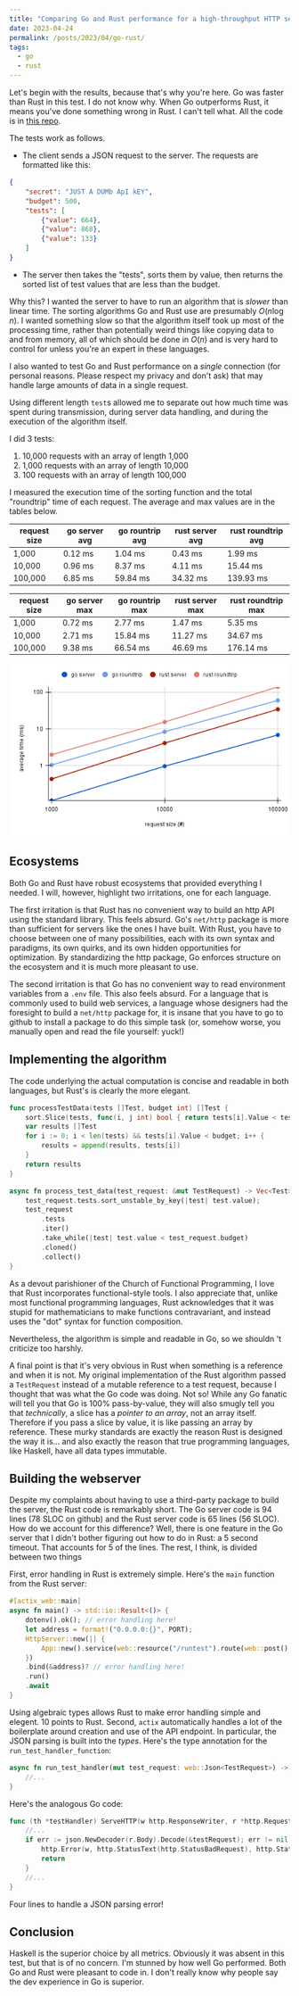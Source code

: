 ```yaml
---
title: "Comparing Go and Rust performance for a high-throughput HTTP server"
date: 2023-04-24
permalink: /posts/2023/04/go-rust/
tags:
  - go
  - rust
---
```


Let's begin with the results, because that's why you're here. Go was faster than Rust in this test. I do not know why. When Go outperforms Rust, it means you've done something wrong in Rust. I can't tell what. All the code is in [this repo](https://github.com/jmkopper/Go-Throughput-Tester).

The tests work as follows.

- The client sends a JSON request to the server. The requests are formatted like this:

```json
{
    "secret": "JUST A DUMb ApI kEY",
    "budget": 500,
    "tests": [
        {"value": 664},
        {"value": 868},
        {"value": 133}
    ]
}
```

- The server then takes the "tests", sorts them by value, then returns the sorted list of test values that are less than the budget.

Why this? I wanted the server to have to run an algorithm that is *slower* than linear time. The sorting algorithms Go and Rust use are presumably $O(n\log n)$. I wanted something slow so that the algorithm itself took up most of the processing time, rather than potentially weird things like copying data to and from memory, all of which should be done in $O(n)$ and is very hard to control for unless you're an expert in these languages.

I also wanted to test Go and Rust performance on a *single* connection (for personal reasons. Please respect my privacy and don't ask) that may handle large amounts of data in a single request.

Using different length `test`s allowed me to separate out how much time was spent during transmission, during server data handling, and during the execution of the algorithm itself.

I did 3 tests:

1. 10,000 requests with an array of length 1,000
2. 1,000 requests with an array of length 10,000
3. 100 requests with an array of length 100,000

I measured the execution time of the sorting function and the total "roundtrip" time of each request. The average and max values are in the tables below.

| request size | go server avg | go rountrip avg | rust server avg | rust roundtrip avg
|--------------|---------------|-----------------| ----------------|------------------
| 1,000 | 0.12 ms |	1.04 ms |	0.43 ms | 1.99 ms
| 10,000 | 0.96 ms | 8.37 ms |	4.11 ms | 15.44 ms
| 100,000 | 6.85 ms | 59.84 ms | 34.32 ms | 139.93 ms

| request size | go server max | go rountrip max | rust server max | rust roundtrip max
|--------------|---------------|-----------------| ----------------|------------------
| 1,000 | 0.72 ms |	2.77 ms | 1.47 ms | 5.35 ms
| 10,000 | 2.71 ms | 15.84 ms | 11.27 ms | 34.67 ms
| 100,000 | 9.38 ms | 66.54 ms | 46.69 ms | 176.14 ms

![](/images/go_rust_chart.png "Go vs Rust")

## Ecosystems

Both Go and Rust have robust ecosystems that provided everything I needed. I will, however, highlight two irritations, one for each language.

The first irritation is that Rust has no convenient way to build an http API using the standard library. This feels absurd. Go's `net/http` package is more than sufficient for servers like the ones I have built. With Rust, you have to choose between one of many possibilities, each with its own syntax and paradigms, its own quirks, and its own hidden opportunities for optimization. By standardizing the http package, Go enforces structure on the ecosystem and it is much more pleasant to use.

The second irritation is that Go has no convenient way to read environment variables from a `.env` file. This also feels absurd. For a language that is commonly used to build web services, a language whose designers had the foresight to build a `net/http` package for, it is insane that you have to go to github to install a package to do this simple task (or, somehow worse, you manually open and read the file yourself: yuck!)

## Implementing the algorithm

The code underlying the actual computation is concise and readable in both languages, but Rust's is clearly the more elegant.

```go
func processTestData(tests []Test, budget int) []Test {
	sort.Slice(tests, func(i, j int) bool { return tests[i].Value < tests[j].Value })
	var results []Test
	for i := 0; i < len(tests) && tests[i].Value < budget; i++ {
		results = append(results, tests[i])
	}
	return results
}
```

```rs
async fn process_test_data(test_request: &mut TestRequest) -> Vec<Test> {
    test_request.tests.sort_unstable_by_key(|test| test.value);
    test_request
        .tests
        .iter()
        .take_while(|test| test.value < test_request.budget)
        .cloned()
        .collect()
}
```

As a devout parishioner of the Church of Functional Programming, I love that Rust incorporates functional-style tools. I also appreciate that, unlike most functional programming languages, Rust acknowledges that it was stupid for mathematicians to make functions contravariant, and instead uses the "dot" syntax for function composition.

Nevertheless, the algorithm is simple and readable in Go, so we shouldn 't criticize too harshly.

A final point is that it's very obvious in Rust when something is a reference and when it is not. My original implementation of the Rust algorithm passed a `TestRequest` instead of a mutable reference to a test request, because I thought that was what the Go code was doing. Not so! While any Go fanatic will tell you that Go is 100% pass-by-value, they will also smugly tell you that *technically*, a slice has a *pointer to an array*, not an array itself. Therefore if you pass a slice by value, it is like passing an array by reference. These murky standards are exactly the reason Rust is designed the way it is... and also exactly the reason that true programming languages, like Haskell, have all data types immutable.

## Building the webserver

Despite my complaints about having to use a third-party package to build the server, the Rust code is remarkably short. The Go server code is 94 lines (78 SLOC on github) and the Rust server code is 65 lines (56 SLOC). How do we account for this difference? Well, there is one feature in the Go server that I didn't bother figuring out how to do in Rust: a 5 second timeout. That accounts for 5 of the lines. The rest, I think, is divided between two things

First, error handling in Rust is extremely simple. Here's the `main` function from the Rust server:

```rs
#[actix_web::main]
async fn main() -> std::io::Result<()> {
    dotenv().ok(); // error handling here!
    let address = format!("0.0.0.0:{}", PORT);
    HttpServer::new(|| {
        App::new().service(web::resource("/runtest").route(web::post().to(run_test_handler)))
    })
    .bind(&address)? // error handling here!
    .run()
    .await
}
```

Using algebraic types allows Rust to make error handling simple and elegent. 10 points to Rust. Second, `actix` automatically handles a lot of the boilerplate around creation and use of the API endpoint. In particular, the JSON parsing is built into the *types*. Here's the type annotation for the `run_test_handler_function`:

```rs
async fn run_test_handler(mut test_request: web::Json<TestRequest>) -> impl Responder {
    //...
}
```

Here's the analogous Go code:

```go
func (th *testHandler) ServeHTTP(w http.ResponseWriter, r *http.Request) {
    //...
    if err := json.NewDecoder(r.Body).Decode(&testRequest); err != nil {
		http.Error(w, http.StatusText(http.StatusBadRequest), http.StatusBadRequest)
		return
	}
    //...
}
```

Four lines to handle a JSON parsing error!

## Conclusion
Haskell is the superior choice by all metrics. Obviously it was absent in this test, but that is of no concern. I'm stunned by how well Go performed. Both Go and Rust were pleasant to code in. I don't really know why people say the dev experience in Go is superior.
